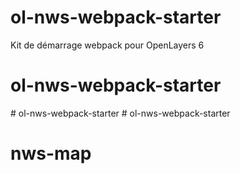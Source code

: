 # ol-nws-webpack-starter
 Kit de démarrage webpack pour OpenLayers 6
# ol-nws-webpack-starter
#   o l - n w s - w e b p a c k - s t a r t e r  
 # ol-nws-webpack-starter
# nws-map
